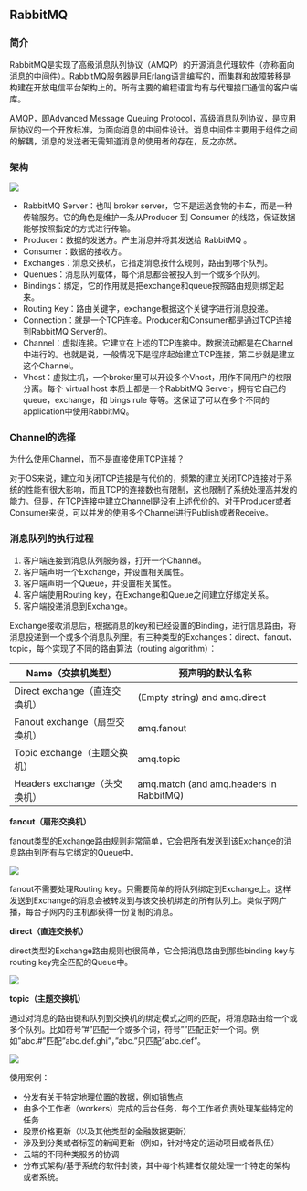 ## RabbitMQ

### 简介

RabbitMQ是实现了高级消息队列协议（AMQP）的开源消息代理软件（亦称面向消息的中间件）。RabbitMQ服务器是用Erlang语言编写的，而集群和故障转移是构建在开放电信平台架构上的。所有主要的编程语言均有与代理接口通信的客户端库。

AMQP，即Advanced Message Queuing Protocol，高级消息队列协议，是应用层协议的一个开放标准，为面向消息的中间件设计。消息中间件主要用于组件之间的解耦，消息的发送者无需知道消息的使用者的存在，反之亦然。

### 架构

<div>
    <image src="/res/img/1.png"></image>
</div>

- RabbitMQ Server：也叫 broker server，它不是运送食物的卡车，而是一种传输服务。它的角色是维护一条从Producer 到 Consumer 的线路，保证数据能够按照指定的方式进行传输。
- Producer：数据的发送方。产生消息并将其发送给 RabbitMQ 。
- Consumer：数据的接收方。
- Exchanges：消息交换机，它指定消息按什么规则，路由到哪个队列。
- Quenues：消息队列载体，每个消息都会被投入到一个或多个队列。
- Bindings：绑定，它的作用就是把exchange和queue按照路由规则绑定起来。
- Routing Key：路由关键字，exchange根据这个关键字进行消息投递。
- Connection：就是一个TCP连接。Producer和Consumer都是通过TCP连接到RabbitMQ Server的。
- Channel：虚拟连接。它建立在上述的TCP连接中。数据流动都是在Channel中进行的。也就是说，一般情况下是程序起始建立TCP连接，第二步就是建立这个Channel。
- Vhost：虚拟主机，一个broker里可以开设多个Vhost，用作不同用户的权限分离。每个 virtual host 本质上都是一个RabbitMQ Server，拥有它自己的queue，exchange，和 bings rule 等等。这保证了可以在多个不同的application中使用RabbitMQ。

### Channel的选择

为什么使用Channel，而不是直接使用TCP连接？

对于OS来说，建立和关闭TCP连接是有代价的，频繁的建立关闭TCP连接对于系统的性能有很大影响，而且TCP的连接数也有限制，这也限制了系统处理高并发的能力。但是，在TCP连接中建立Channel是没有上述代价的。对于Producer或者Consumer来说，可以并发的使用多个Channel进行Publish或者Receive。

### 消息队列的执行过程

1. 客户端连接到消息队列服务器，打开一个Channel。
2. 客户端声明一个Exchange，并设置相关属性。
3. 客户端声明一个Queue，并设置相关属性。
4. 客户端使用Routing key，在Exchange和Queue之间建立好绑定关系。
5. 客户端投递消息到Exchange。

Exchange接收消息后，根据消息的key和已经设置的Binding，进行信息路由，将消息投递到一个或多个消息队列里。有三种类型的Exchanges：direct、fanout、topic，每个实现了不同的路由算法（routing algorithm）：

| Name（交换机类型）            | 预声明的默认名称                        |
| ----------------------------- | --------------------------------------- |
| Direct exchange（直连交换机） | (Empty string) and amq.direct           |
| Fanout exchange（扇型交换机） | amq.fanout                              |
| Topic exchange（主题交换机）  | amq.topic                               |
| Headers exchange（头交换机）  | amq.match (and amq.headers in RabbitMQ) |

**fanout（扇形交换机）**

fanout类型的Exchange路由规则非常简单，它会把所有发送到该Exchange的消息路由到所有与它绑定的Queue中。

<div>
    <image src="/res/img/fanout.png"></image>
</div>

fanout不需要处理Routing key。只需要简单的将队列绑定到Exchange上。这样发送到Exchange的消息会被转发到与该交换机绑定的所有队列上。类似子网广播，每台子网内的主机都获得一份复制的消息。

**direct（直连交换机）**

direct类型的Exchange路由规则也很简单，它会把消息路由到那些binding key与routing key完全匹配的Queue中。

<div>
    <image src="/res/img/direct.png"></image>
</div>



**topic（主题交换机）**

通过对消息的路由键和队列到交换机的绑定模式之间的匹配，将消息路由给一个或多个队列。比如符号”#”匹配一个或多个词，符号””匹配正好一个词。例如”abc.#”匹配”abc.def.ghi”，”abc.”只匹配”abc.def”。

<div>
    <image src="res/img/topic.png"></image>
</div>

使用案例：

- 分发有关于特定地理位置的数据，例如销售点
- 由多个工作者（workers）完成的后台任务，每个工作者负责处理某些特定的任务
- 股票价格更新（以及其他类型的金融数据更新）
- 涉及到分类或者标签的新闻更新（例如，针对特定的运动项目或者队伍）
- 云端的不同种类服务的协调
- 分布式架构/基于系统的软件封装，其中每个构建者仅能处理一个特定的架构或者系统。